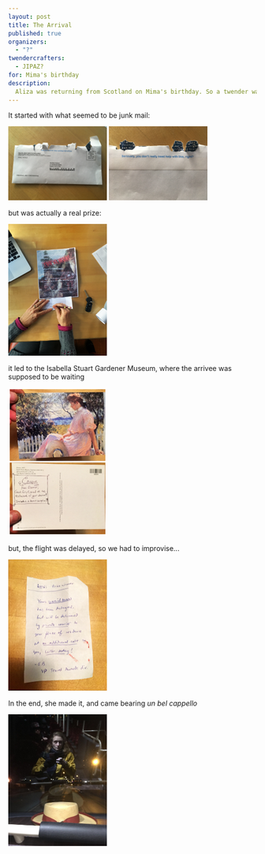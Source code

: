 ```yaml
---
layout: post
title: The Arrival
published: true 
organizers: 
  - "?"
twendercrafters:
  - JIPAZ?
for: Mima's birthday
description: 
  Aliza was returning from Scotland on Mima's birthday. So a twender was made, the with Aliza being the prize.  Flight was delayed, and some improvisation was required, but it worked in the end.
---
```


It started with what seemed to be junk mail:

<a  href="envelope1.jpg"><img src="envelope1.jpg" width="200"/></a>
<a  href="envelope2.jpg"><img src="envelope2.jpg" width="200"/></a>

but was actually a real prize:

<a  href="start.jpg"><img src="start.jpg" width="200"/></a>

it led to the Isabella Stuart Gardener Museum, where the arrivee was supposed to be waiting

<a  href="coupon.jpg"><img src="coupon.jpg" width="200"/></a>

but, the flight was delayed, so we had to improvise...

<a  href="delayed.jpg"><img src="delayed.jpg" width="200"/></a>

In the end, she made it, and came bearing _un bel cappello_

<a  href="arrivee.jpg"><img src="arrivee.jpg" width="200"/></a>

